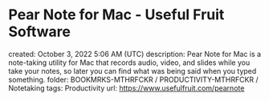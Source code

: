 # Pear Note for Mac - Useful Fruit Software

created: October 3, 2022 5:06 AM (UTC)
description: Pear Note for Mac is a note-taking utility for Mac that records audio, video, and slides while you take your notes, so later you can find what was being said when you typed something.
folder: BOOKMRKS-MTHRFCKR / PRODUCTIVITY-MTHRFCKR / Notetaking
tags: Productivity
url: https://www.usefulfruit.com/pearnote